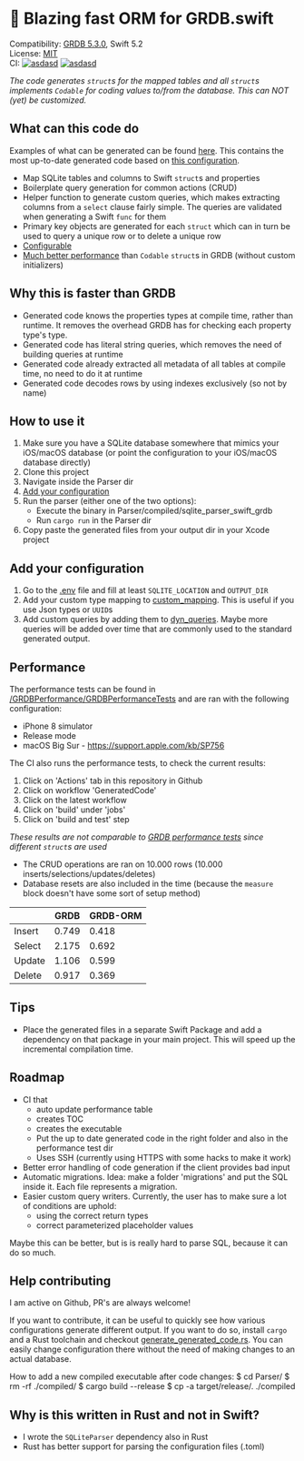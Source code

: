 # 🚀 Blazing fast ORM for GRDB.swift

Compatibility: [GRDB 5.3.0](https://github.com/groue/GRDB.swift), Swift 5.2\
License: [MIT](/LICENSE)\
CI: [![asdasd](https://img.shields.io/github/workflow/status/jasperav/GRDB-ORM/GeneratedCode/master?label=Generated%20Swift%20code)](https://github.com/Jasperav/GRDB-ORM/actions?query=workflow%3AGeneratedCode)
[![asdasd](https://img.shields.io/github/workflow/status/jasperav/GRDB-ORM/Parser/master?label=Parser)](https://github.com/Jasperav/GRDB-ORM/actions?query=workflow%3AParser)

*The code generates `struct`s for the mapped tables and all `struct`s implements `Codable` for coding values to/from the database. 
This can NOT (yet) be customized.*

## What can this code do
Examples of what can be generated can be found [here](Parser/generated). 
This contains the most up-to-date generated code based on [this configuration](Parser/src/generate_generated_code.rs).

- Map SQLite tables and columns to Swift `struct`s and properties
- Boilerplate query generation for common actions (CRUD)
- Helper function to generate custom queries, which makes extracting columns from a `select` clause fairly simple.
The queries are validated when generating a Swift `func` for them
- Primary key objects are generated for each `struct` which can in turn be used to query a unique row or to delete a unique row
- [Configurable](#add-your-configuration)
- [Much better performance](#performance) than `Codable` `struct`s in GRDB (without custom initializers)
  
## Why this is faster than GRDB
- Generated code knows the properties types at compile time, rather than runtime. It removes the overhead
  GRDB has for checking each property type's type.
- Generated code has literal string queries, which removes the need of building queries at runtime
- Generated code already extracted all metadata of all tables at compile time, no need to do it at runtime
- Generated code decodes rows by using indexes exclusively (so not by name)

## How to use it
1. Make sure you have a SQLite database somewhere that mimics your iOS/macOS database 
   (or point the configuration to your iOS/macOS database directly)
2. Clone this project
3. Navigate inside the Parser dir
4. [Add your configuration](#add-your-configuration)
5. Run the parser (either one of the two options):
    - Execute the binary in Parser/compiled/sqlite_parser_swift_grdb
    - Run `cargo run` in the Parser dir
6. Copy paste the generated files from your output dir in your Xcode project

## Add your configuration
1. Go to the [.env](Parser/config/.env) file and fill at least `SQLITE_LOCATION` and `OUTPUT_DIR`
2. Add your custom type mapping to [custom_mapping](Parser/config/custom_mapping.toml). This is useful if you use 
   Json types or `UUID`s
3. Add custom queries by adding them to [dyn_queries](Parser/config/dyn_queries.toml). Maybe more queries will
be added over time that are commonly used to the standard generated output.

## Performance
The performance tests can be found in [/GRDBPerformance/GRDBPerformanceTests](/GRDBPerformance/GRDBPerformanceTests) and are ran with the following configuration:
- iPhone 8 simulator
- Release mode
- macOS Big Sur - https://support.apple.com/kb/SP756

The CI also runs the performance tests, to check the current results:
1. Click on 'Actions' tab in this repository in Github
2. Click on workflow 'GeneratedCode'
3. Click on the latest workflow
4. Click on 'build' under 'jobs'
5. Click on 'build and test' step

_These results are not comparable to [GRDB performance tests](https://github.com/groue/GRDB.swift/wiki/Performance) since different `struct`s are used_

- The CRUD operations are ran on 10.000 rows (10.000 inserts/selections/updates/deletes)
- Database resets are also included in the time (because the `measure` block doesn't have some sort of setup method)

<!-- https://www.tablesgenerator.com/markdown_tables -->
|        	| GRDB  	| GRDB-ORM 	|
|--------	|-------	|------------------	|
| Insert 	| 0.749 	| 0.418            	|
| Select 	| 2.175 	| 0.692            	|
| Update 	| 1.106 	| 0.599            	|
| Delete 	| 0.917 	| 0.369            	|

## Tips
- Place the generated files in a separate Swift Package and add a dependency on that package in your main project.
  This will speed up the incremental compilation time.

## Roadmap
- CI that
    - auto update performance table 
    - creates TOC
    - creates the executable
    - Put the up to date generated code in the right folder and also in the performance test dir
    - Uses SSH (currently using HTTPS with some hacks to make it work)
- Better error handling of code generation if the client provides bad input
- Automatic migrations. Idea: make a folder 'migrations' and put the SQL inside it. Each file represents a migration.
- Easier custom query writers. Currently, the user has to make sure a lot of conditions are uphold:
    - using the correct return types
    - correct parameterized placeholder values 

Maybe this can be better, but is is really hard to parse SQL, because it can do so much.

## Help contributing
I am active on Github, PR's are always welcome! 

If you want to contribute, it can be useful to quickly see
how various configurations generate different output. If you want to do so, install `cargo` and a Rust toolchain
and checkout [generate_generated_code.rs](/Parser/src/generate_generated_code.rs). You can easily change configuration there without the need of making
changes to an actual database.

How to add a new compiled executable after code changes:
$ cd Parser/
$ rm -rf ./compiled/
$ cargo build --release
$ cp -a target/release/. ./compiled

## Why is this written in Rust and not in Swift?
- I wrote the `SQLiteParser` dependency also in Rust
- Rust has better support for parsing the configuration files (.toml)